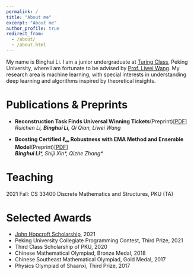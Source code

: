 ```yaml
---
permalink: /
title: "About me"
excerpt: "About me"
author_profile: true
redirect_from: 
  - /about/
  - /about.html
---
```


My name is Binghui Li. I am a junior undergraduate at [Turing Class](https://cfcs.pku.edu.cn/english/research/turing_program/introduction1/index.htm), Peking University, where I am fortunate to be advised by [Prof. Liwei Wang](http://www.liweiwang-pku.com/). My research area is machine learning, with special interests in understanding deep learning and algorithms inspired by theoretical insights. 

Publications & Preprints
=====
- **Reconstruction Task Finds Universal Winning Tickets**(Preprint)[[PDF](https://arxiv.org/abs/2202.11484)]
  <br/>
  _Ruichen Li, **Binghui Li**, Qi Qian, Liwei Wang_

- **Boosting Certified ℓ<sub>∞</sub> Robustness with EMA Method and Ensemble Model**(Preprint)[[PDF](https://arxiv.org/abs/2107.00230)]
  <br/>
  _**Binghui Li**\*, Shiji Xin\*, Qizhe Zhang\*_

Teaching
=====
2021 Fall: CS 33400 Discrete Mathematics and Structures, PKU (TA)

Selected Awards
======
- [John Hopcroft Scholarship](https://cfcs.pku.edu.cn/english/research/turing_program/john_hopcroft_foundation/index.htm), 2021
- Peking University Collegiate Programming Contest, Third Prize, 2021
- Third Class Scholarship of PKU, 2020
- Chinese Mathematical Olympiad, Bronze Medal, 2018
- Chinese Southeast Mathematical Olympiad, Gold Medal, 2017
- Physics Olympiad of Shaanxi, Third Prize, 2017


